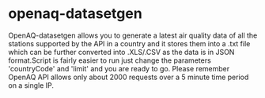 # openaq-datasetgen
OpenAQ-datasetgen allows you to generate a latest air quality data of all the stations supported by the API in a country and it stores them into a .txt file which can be further converted into .XLS/.CSV as the data is in JSON format.Script is fairly easier to run just change the parameters 'countryCode' and 'limit' and you are ready to go. Please remember OpenAQ API allows only about 2000 requests over a 5 minute time period on a single IP.
